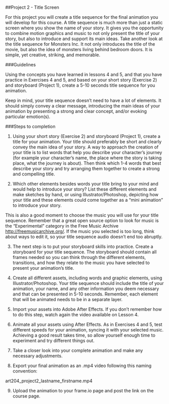 ##Project 2 - Title Screen

For this project you will create a title sequence for the final animation you will develop for this course. A title sequence is much more than just a static screen where you show the name of your story. It gives you the opportunity to combine motion graphics and music to not only present the title of your story, but also to introduce and support its main ideas. Take another look at the title sequence for Monsters Inc. It not only introduces the title of the movie, but also the idea of monsters living behind bedroom doors. It is simple, yet creative, striking, and memorable.

###Guidelines

Using the concepts you have learned in lessons 4 and 5, and that you have practice in Exercises 4 and 5, and based on your short story (Exercise 2) and storyboard (Project 1), create a 5-10 seconds title sequence for you animation. 

Keep in mind, your title sequence doesn’t need to have a lot of elements. It should simply convey a clear message, introducing the main ideas of your animation by presenting a strong and clear concept, and/or evoking particular emotion(s). 

###Steps to completion

1. Using your short story (Exercise 2) and storyboard (Project 1), create a title for your animation. Your title should preferably be short and clearly convey the main idea of your story. A way to approach the creation of your title is to list words that help you describe your character’s journey (for example your character’s name, the place where the story is taking place, what the journey is about). Then think which 1-4 words that best describe your story and try arranging them together to create a strong and compelling title. 

2. Which other elements besides words your title bring to your mind and would help to introduce your story? List these different elements and make sketches by hand, or using Illustrator/Photoshop, depicting how your title and these elements could come together as a “mini animation” to introduce your story. 
	
 This is also a good moment to choose the music you will use for your title sequence. Remember that a great open source option to look for music is the “Experimental” category in the Free Music Archive http://freemusicarchive.org/. If the music you selected is too long, think about ways to edit it, so your title sequence audio doesn’t end too abruptly.

3. The next step is to put your storyboard skills into practice. Create a storyboard for your title sequence. The storyboard should contain all frames needed so you can think through the different elements, transitions, and how they relate to the music you have selected to present your animation’s title. 

4. Create all different assets, including words and graphic elements, using Illustrator/Photoshop. Your title sequence should include the title of your animation, your name, and any other information you deem necessary and that can be presented in 5-10 seconds. Remember, each element that will be animated needs to be in a separate layer.

5. Import your assets into Adobe After Effects. If you don’t remember how to do this step, watch again the video available on Lesson 4.

6. Animate all your assets using After Effects. As in Exercises 4 and 5, test different speeds for your animation, syncing it with your selected music. Achieving a good result takes time, so allow yourself enough time to experiment and try different things out. 

7. Take a closer look into your complete animation and make any necessary adjustments.

8. Export your final animation as an .mp4 video following this naming convention:

 art204_project2_lastname_firstname.mp4

9. Upload the animation to your frame.io page and post the link on the course page.
